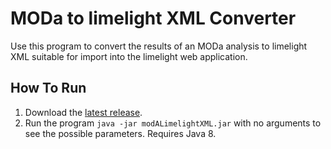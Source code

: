 MODa to limelight XML Converter
=======================================

Use this program to convert the results of an MODa analysis to
limelight XML suitable for import into the limelight web application.

How To Run
-------------
1. Download the [latest release](https://github.com/yeastrc/limelight-import-moda/releases).
2. Run the program ``java -jar modALimelightXML.jar`` with no arguments to see the possible parameters. Requires Java 8.

